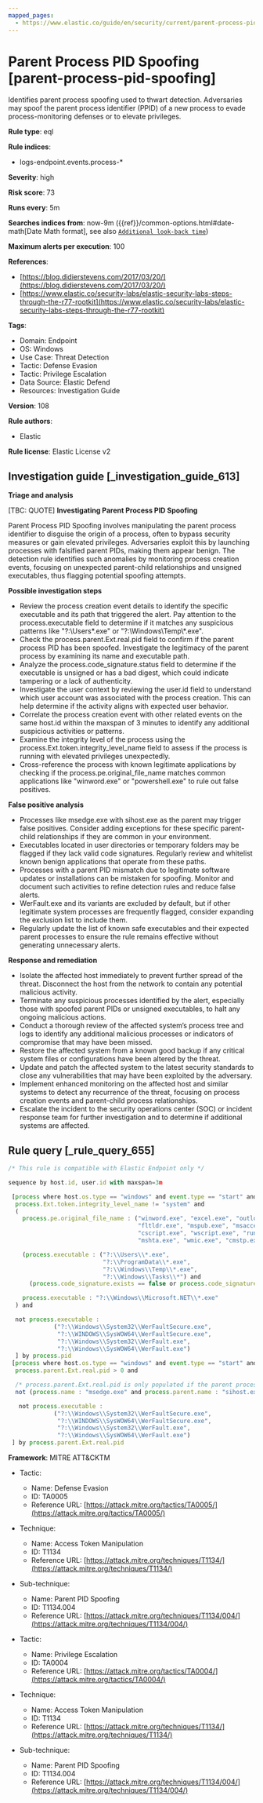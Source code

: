 ```yaml
---
mapped_pages:
  - https://www.elastic.co/guide/en/security/current/parent-process-pid-spoofing.html
---
```


# Parent Process PID Spoofing [parent-process-pid-spoofing]

Identifies parent process spoofing used to thwart detection. Adversaries may spoof the parent process identifier (PPID) of a new process to evade process-monitoring defenses or to elevate privileges.

**Rule type**: eql

**Rule indices**:

* logs-endpoint.events.process-*

**Severity**: high

**Risk score**: 73

**Runs every**: 5m

**Searches indices from**: now-9m ({{ref}}/common-options.html#date-math[Date Math format], see also [`Additional look-back time`](docs-content://solutions/security/detect-and-alert/create-detection-rule.md#rule-schedule))

**Maximum alerts per execution**: 100

**References**:

* [https://blog.didierstevens.com/2017/03/20/](https://blog.didierstevens.com/2017/03/20/)
* [https://www.elastic.co/security-labs/elastic-security-labs-steps-through-the-r77-rootkit](https://www.elastic.co/security-labs/elastic-security-labs-steps-through-the-r77-rootkit)

**Tags**:

* Domain: Endpoint
* OS: Windows
* Use Case: Threat Detection
* Tactic: Defense Evasion
* Tactic: Privilege Escalation
* Data Source: Elastic Defend
* Resources: Investigation Guide

**Version**: 108

**Rule authors**:

* Elastic

**Rule license**: Elastic License v2

## Investigation guide [_investigation_guide_613]

**Triage and analysis**

[TBC: QUOTE]
**Investigating Parent Process PID Spoofing**

Parent Process PID Spoofing involves manipulating the parent process identifier to disguise the origin of a process, often to bypass security measures or gain elevated privileges. Adversaries exploit this by launching processes with falsified parent PIDs, making them appear benign. The detection rule identifies such anomalies by monitoring process creation events, focusing on unexpected parent-child relationships and unsigned executables, thus flagging potential spoofing attempts.

**Possible investigation steps**

* Review the process creation event details to identify the specific executable and its path that triggered the alert. Pay attention to the process.executable field to determine if it matches any suspicious patterns like "?:\\Users\*.exe" or "?:\\Windows\\Temp\\*.exe".
* Check the process.parent.Ext.real.pid field to confirm if the parent process PID has been spoofed. Investigate the legitimacy of the parent process by examining its name and executable path.
* Analyze the process.code_signature.status field to determine if the executable is unsigned or has a bad digest, which could indicate tampering or a lack of authenticity.
* Investigate the user context by reviewing the user.id field to understand which user account was associated with the process creation. This can help determine if the activity aligns with expected user behavior.
* Correlate the process creation event with other related events on the same host.id within the maxspan of 3 minutes to identify any additional suspicious activities or patterns.
* Examine the integrity level of the process using the process.Ext.token.integrity_level_name field to assess if the process is running with elevated privileges unexpectedly.
* Cross-reference the process with known legitimate applications by checking if the process.pe.original_file_name matches common applications like "winword.exe" or "powershell.exe" to rule out false positives.

**False positive analysis**

* Processes like msedge.exe with sihost.exe as the parent may trigger false positives. Consider adding exceptions for these specific parent-child relationships if they are common in your environment.
* Executables located in user directories or temporary folders may be flagged if they lack valid code signatures. Regularly review and whitelist known benign applications that operate from these paths.
* Processes with a parent PID mismatch due to legitimate software updates or installations can be mistaken for spoofing. Monitor and document such activities to refine detection rules and reduce false alerts.
* WerFault.exe and its variants are excluded by default, but if other legitimate system processes are frequently flagged, consider expanding the exclusion list to include them.
* Regularly update the list of known safe executables and their expected parent processes to ensure the rule remains effective without generating unnecessary alerts.

**Response and remediation**

* Isolate the affected host immediately to prevent further spread of the threat. Disconnect the host from the network to contain any potential malicious activity.
* Terminate any suspicious processes identified by the alert, especially those with spoofed parent PIDs or unsigned executables, to halt any ongoing malicious actions.
* Conduct a thorough review of the affected system’s process tree and logs to identify any additional malicious processes or indicators of compromise that may have been missed.
* Restore the affected system from a known good backup if any critical system files or configurations have been altered by the threat.
* Update and patch the affected system to the latest security standards to close any vulnerabilities that may have been exploited by the adversary.
* Implement enhanced monitoring on the affected host and similar systems to detect any recurrence of the threat, focusing on process creation events and parent-child process relationships.
* Escalate the incident to the security operations center (SOC) or incident response team for further investigation and to determine if additional systems are affected.


## Rule query [_rule_query_655]

```js
/* This rule is compatible with Elastic Endpoint only */

sequence by host.id, user.id with maxspan=3m

 [process where host.os.type == "windows" and event.type == "start" and
  process.Ext.token.integrity_level_name != "system" and
  (
    process.pe.original_file_name : ("winword.exe", "excel.exe", "outlook.exe", "powerpnt.exe", "eqnedt32.exe",
                                     "fltldr.exe", "mspub.exe", "msaccess.exe", "powershell.exe", "pwsh.exe",
                                     "cscript.exe", "wscript.exe", "rundll32.exe", "regsvr32.exe", "msbuild.exe",
                                     "mshta.exe", "wmic.exe", "cmstp.exe", "msxsl.exe") or

    (process.executable : ("?:\\Users\\*.exe",
                           "?:\\ProgramData\\*.exe",
                           "?:\\Windows\\Temp\\*.exe",
                           "?:\\Windows\\Tasks\\*") and
      (process.code_signature.exists == false or process.code_signature.status : "errorBadDigest")) or

    process.executable : "?:\\Windows\\Microsoft.NET\\*.exe"
  ) and

  not process.executable :
             ("?:\\Windows\\System32\\WerFaultSecure.exe",
              "?:\\WINDOWS\\SysWOW64\\WerFaultSecure.exe",
              "?:\\Windows\\System32\\WerFault.exe",
              "?:\\Windows\\SysWOW64\\WerFault.exe")
  ] by process.pid
 [process where host.os.type == "windows" and event.type == "start" and
  process.parent.Ext.real.pid > 0 and

  /* process.parent.Ext.real.pid is only populated if the parent process pid doesn't match */
  not (process.name : "msedge.exe" and process.parent.name : "sihost.exe") and

   not process.executable :
             ("?:\\Windows\\System32\\WerFaultSecure.exe",
              "?:\\WINDOWS\\SysWOW64\\WerFaultSecure.exe",
              "?:\\Windows\\System32\\WerFault.exe",
              "?:\\Windows\\SysWOW64\\WerFault.exe")
 ] by process.parent.Ext.real.pid
```

**Framework**: MITRE ATT&CKTM

* Tactic:

    * Name: Defense Evasion
    * ID: TA0005
    * Reference URL: [https://attack.mitre.org/tactics/TA0005/](https://attack.mitre.org/tactics/TA0005/)

* Technique:

    * Name: Access Token Manipulation
    * ID: T1134
    * Reference URL: [https://attack.mitre.org/techniques/T1134/](https://attack.mitre.org/techniques/T1134/)

* Sub-technique:

    * Name: Parent PID Spoofing
    * ID: T1134.004
    * Reference URL: [https://attack.mitre.org/techniques/T1134/004/](https://attack.mitre.org/techniques/T1134/004/)

* Tactic:

    * Name: Privilege Escalation
    * ID: TA0004
    * Reference URL: [https://attack.mitre.org/tactics/TA0004/](https://attack.mitre.org/tactics/TA0004/)

* Technique:

    * Name: Access Token Manipulation
    * ID: T1134
    * Reference URL: [https://attack.mitre.org/techniques/T1134/](https://attack.mitre.org/techniques/T1134/)

* Sub-technique:

    * Name: Parent PID Spoofing
    * ID: T1134.004
    * Reference URL: [https://attack.mitre.org/techniques/T1134/004/](https://attack.mitre.org/techniques/T1134/004/)



